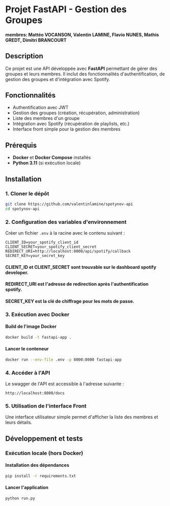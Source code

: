 # Projet FastAPI - Gestion des Groupes
#### membres: Mattéo VOCANSON, Valentin LAMINE, Flavio NUNES, Mathis GREDT, Dimitri BRANCOURT

## Description
Ce projet est une API développée avec **FastAPI** permettant de gérer des groupes et leurs membres. Il inclut des fonctionnalités d'authentification, de gestion des groupes et d'intégration avec Spotify.

## Fonctionnalités
- Authentification avec JWT
- Gestion des groupes (création, récupération, administration)
- Liste des membres d'un groupe
- Intégration avec Spotify (récupération de playlists, etc.)
- Interface front simple pour la gestion des membres

## Prérequis
- **Docker** et **Docker Compose** installés
- **Python 3.11** (si exécution locale)

## Installation
### 1. Cloner le dépôt
```sh
git clone https://github.com/valentinlamine/spotynov-api
cd spotynov-api
```

### 2. Configuration des variables d'environnement
Créer un fichier `.env` à la racine avec le contenu suivant :
```env
CLIENT_ID=your_spotify_client_id
CLIENT_SECRET=your_spotify_client_secret
REDIRECT_URI=http://localhost:8000/api/spotify/callback
SECRET_KEY=your_secret_key
```
#### CLIENT_ID et CLIENT_SECRET sont trouvable sur le dashboard spotify developer.
#### REDIRECT_URI est l'adresse de redirection après l'authentification spotify.
#### SECRET_KEY est la clé de chiffrage pour les mots de passe.

### 3. Exécution avec Docker
#### Build de l'image Docker
```sh
docker build -t fastapi-app .
```

#### Lancer le conteneur
```sh
docker run --env-file .env -p 8000:8000 fastapi-app
```

### 4. Accéder à l'API
Le swagger de l'API est accessible à l'adresse suivante :
```
http://localhost:8000/docs
```

### 5. Utilisation de l'interface Front
Une interface utilisateur simple permet d'afficher la liste des membres et leurs détails.

## Développement et tests
### Exécution locale (hors Docker)
#### Installation des dépendances
```sh
pip install -r requirements.txt
```

#### Lancer l'application
```sh
python run.py
```


